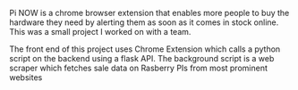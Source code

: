 Pi NOW is a chrome browser extension that enables more people to buy the hardware they need by alerting them as soon as it comes in stock online.
This was a small project I worked on with a team.

The front end of this project uses Chrome Extension which calls a python script on the backend using a flask API. 
The background script is a web scraper which fetches sale data on Rasberry PIs from most prominent websites


